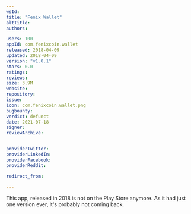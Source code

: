 ```yaml
---
wsId: 
title: "Fenix Wallet"
altTitle: 
authors:

users: 100
appId: com.fenixcoin.wallet
released: 2018-04-09
updated: 2018-04-09
version: "v1.0.1"
stars: 0.0
ratings: 
reviews: 
size: 3.9M
website: 
repository: 
issue: 
icon: com.fenixcoin.wallet.png
bugbounty: 
verdict: defunct
date: 2021-07-18
signer: 
reviewArchive:


providerTwitter: 
providerLinkedIn: 
providerFacebook: 
providerReddit: 

redirect_from:

---
```



This app, released in 2018 is not on the Play Store anymore. As it had just one
version ever, it's probably not coming back.
